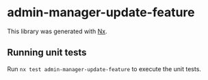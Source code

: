# admin-manager-update-feature

This library was generated with [Nx](https://nx.dev).

## Running unit tests

Run `nx test admin-manager-update-feature` to execute the unit tests.
